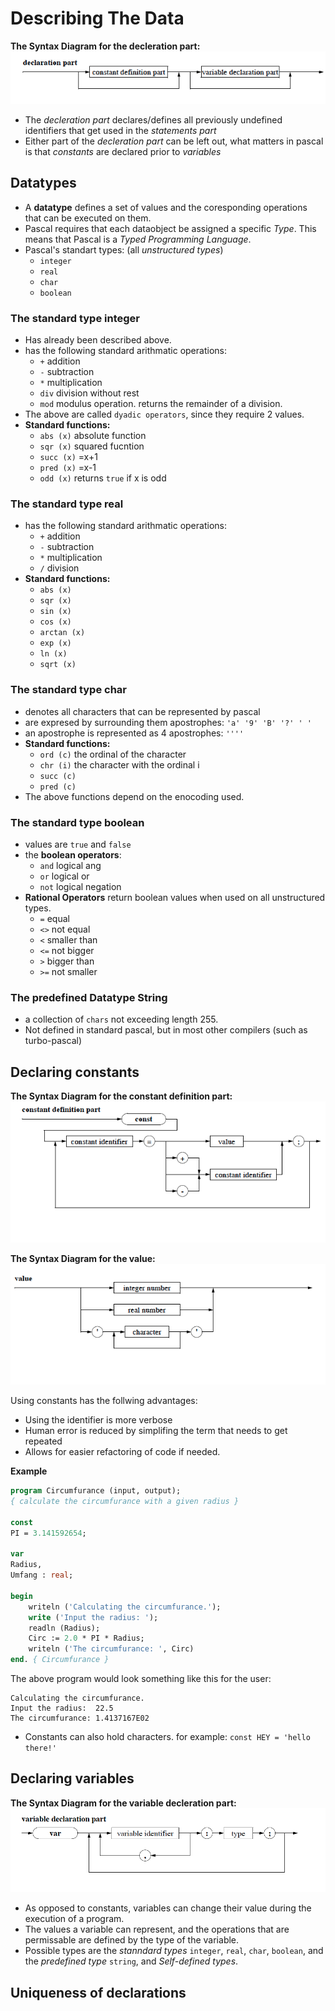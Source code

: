 # Describing The Data

**The Syntax Diagram for the decleration part:**
![The Syntax Diagram for the decleration part](img/syntaxdiagram-pascal-program-decleration-part.png)

* The *decleration part* declares/defines all previously undefined identifiers that get used in the *statements part*
* Either part of the *decleration part* can be left out, what matters in pascal is that *constants* are declared prior to *variables*

## Datatypes

* A **datatype** defines a set of values and the coresponding operations that can be executed on them.
* Pascal requires that each dataobject be assigned a specific *Type*. This means that Pascal is a *Typed Programming Language*.
* Pascal's standart types: (all *unstructured types*)
	* `integer`
	* `real`
	* `char`
	* `boolean`

### The standard type integer

* Has already been described above.
* has the following standard arithmatic operations:
	* `+`		addition
	* `-`		subtraction
	* `*`		multiplication
	* `div`	division without rest
	* `mod`	modulus operation. returns the remainder of a division.
* The above are called `dyadic operators`, since they require 2 values.
* **Standard functions:**
	* `abs (x)`		absolute function
	* `sqr (x)`		squared fucntion
	* `succ (x)` 	=x+1
	* `pred (x)`	=x-1
	* `odd (x)`		returns `true` if x is odd

### The standard type real

* has the following standard arithmatic operations:
	* `+`		addition
	* `-`		subtraction
	* `*`		multiplication
	* `/`		division
* **Standard functions:**
	* `abs (x)`
	* `sqr (x)`
	* `sin (x)`
	* `cos (x)`
	* `arctan (x)`
	* `exp (x)`
	* `ln (x)`
	* `sqrt (x)`

### The standard type char

* denotes all characters that can be represented by pascal
* are expresed by surrounding them apostrophes: `'a' '9' 'B' '?' ' '`
* an apostrophe is represented as 4 apostrophes: `''''`
* **Standard functions:**
	* `ord (c)` the ordinal of the character
	* `chr (i)` the character with the ordinal i
	* `succ (c)`
	* `pred (c)`
* The above functions depend on the enocoding used.

### The standard type boolean

* values are `true` and `false`
* the **boolean operators**:
	* `and` 	logical ang
	* `or` 	logical or
	* `not` 	logical negation
* **Rational Operators** return boolean values when used on all unstructured types.
	* `=` 	equal
	* `<>` 	not equal
	* `<` 	smaller than
	* `<=` 	not bigger
	* `>` 	bigger than
	* `>=` 	not smaller

### The predefined Datatype String

* a collection of `chars` not exceeding length 255.
* Not defined in standard pascal, but in most other compilers (such as turbo-pascal)

## Declaring constants

**The Syntax Diagram for the constant definition part:**
![The Syntax Diagram for the decleration part](img/syntaxdiagram-pascal-program-constant-definition-part.png)

**The Syntax Diagram for the value:**
![The Syntax Diagram for the decleration part](img/syntaxdiagram-pascal-program-value.png)

Using constants has the follwing advantages:
* Using the identifier is more verbose
* Human error is reduced by simplifing the term that needs to get repeated
* Allows for easier refactoring of code if needed.

**Example**

````pascal
program Circumfurance (input, output);
{ calculate the circumfurance with a given radius }

const
PI = 3.141592654;

var
Radius,
Umfang : real;

begin
	writeln ('Calculating the circumfurance.');
	write ('Input the radius: ');
	readln (Radius);
	Circ := 2.0 * PI * Radius;
	writeln ('The circumfurance: ', Circ)
end. { Circumfurance }
````

The above program would look something like this for the user:

````
Calculating the circumfurance.
Input the radius:  22.5
The circumfurance: 1.4137167E02
````

* Constants can also hold characters. for example: `const HEY = 'hello there!'`

## Declaring variables

**The Syntax Diagram for the variable decleration part:**
![The Syntax Diagram for the variable decleration part](img/syntaxdiagram-pascal-program-variable_decleration-part.png)

* As opposed to constants, variables can change their value during the execution of a program.
* The values a variable can represent, and the operations that are permissable are defined by the type of the variable.
* Possible types are the *stanndard types* `integer`, `real`, `char`, `boolean`, and the *predefined type* `string`, and  *Self-defined types*.

## Uniqueness of declarations
